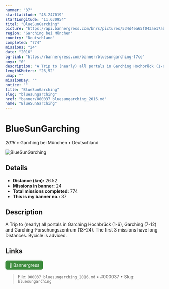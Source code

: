 ```yaml
---
nummer: "37"
startLatitude: "48.247019"
startLongitude: "11.630954"
titel: "BlueSunGarching"
picture: "https://api.bannergress.com/bnrs/pictures/534d4ea65f043ae17ab0adaae39ce044"
region: "Garching bei München"
country: "Deutschland"
completed: "774"
missions: "24"
date: "2016"
bg-link: "https://bannergress.com/banner/bluesungarching-f7ce"
onyx: "0"
description: "A Trip to (nearly) all portals in Garching Hochbrück (1-6), Garching (7-12) and Garching-Forschungszentrum (13-24). The first 3 missions have long Distances. Bycicle is adviced."
lengthKMeters: "26,52"
umap: ""
missionDay: ""
notice: ""
title: "BlueSunGarching"
slug: "bluesungarching"
href: "banner/000037_bluesungarching_2016.md"
name: "BlueSunGarching"
---
```

# BlueSunGarching

*2016* • Garching bei München • Deutschland

![BlueSunGarching](https://api.bannergress.com/bnrs/pictures/534d4ea65f043ae17ab0adaae39ce044)



## Details
- **Distance (km):** 26.52
- **Missions in banner:** 24
- **Total missions completed:** 774
- **This is my banner no.:** 37



## Description
A Trip to (nearly) all portals in Garching Hochbrück (1-6), Garching (7-12) and Garching-Forschungszentrum (13-24). The first 3 missions have long Distances. Bycicle is adviced.



## Links
<a href="https://bannergress.com/banner/bluesungarching-f7ce" target="_blank" style="display:inline-block;margin-right:8px;padding:6px 12px;background:#3c8b3c;color:#fff;text-decoration:none;border-radius:6px;">🔗 Bannergress</a>



> File: `000037_bluesungarching_2016.md` • #000037 • Slug: `bluesungarching`

